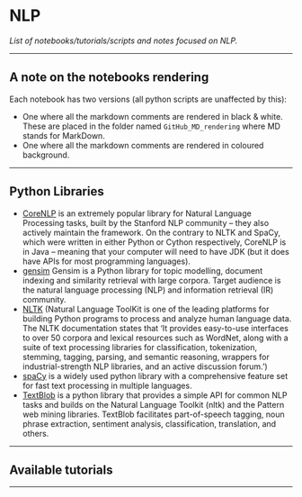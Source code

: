 # NLP
*List of notebooks/tutorials/scripts and notes focused on NLP.*
***

## A note on the notebooks rendering
Each notebook has two versions (all python scripts are unaffected by this):
- One where all the markdown comments are rendered in black & white. These are placed in the folder named `GitHub_MD_rendering` where MD stands for MarkDown.
- One where all the markdown comments are rendered in coloured background.
***

## Python Libraries
- [CoreNLP](https://stanfordnlp.github.io/CoreNLP/) is an extremely popular library for Natural Language Processing tasks, built by the Stanford NLP community – they also actively maintain the framework. On the contrary to NLTK and SpaCy, which were written in either Python or Cython respectively, CoreNLP is in Java – meaning that your computer will need to have JDK (but it does have APIs for most programming languages). 
- [gensim](https://pypi.org/project/gensim/) Gensim is a Python library for topic modelling, document indexing and similarity retrieval with large corpora. Target audience is the natural language processing (NLP) and information retrieval (IR) community.
- [NLTK](https://www.nltk.org/) (Natural Language ToolKit is one of the leading platforms for building Python programs to process and analyze human language data. The NLTK  documentation states that ‘It provides easy-to-use interfaces to over 50 corpora and lexical resources such as WordNet, along with a suite of text processing libraries for classification, tokenization, stemming, tagging, parsing, and semantic reasoning, wrappers for industrial-strength NLP libraries, and an active discussion forum.’) 
- [spaCy](https://spacy.io/) is a widely used python library with a comprehensive feature set for fast text processing in multiple languages.
- [TextBlob](https://textblob.readthedocs.io/en/dev/) is a python library that provides a simple API for common NLP tasks and builds on the Natural Language Toolkit (nltk) and the Pattern web mining libraries. TextBlob facilitates part-of-speech tagging, noun phrase extraction, sentiment analysis, classification, translation, and others.
***

## Available tutorials

***
